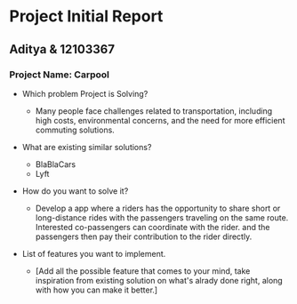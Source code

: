# Project Initial Report

## Aditya & 12103367

### Project Name: Carpool

- Which problem Project is Solving?

  - Many people face challenges related to transportation, including high costs, environmental concerns, and the need for more efficient commuting solutions.

- What are existing similar solutions?

  - BlaBlaCars
  - Lyft

- How do you want to solve it?

  - Develop a app where a riders has the opportunity to share short or long-distance rides with the passengers traveling on the same route. Interested co-passengers can coordinate with the rider. and the passengers then pay their contribution to the rider directly.

- List of features you want to implement.
  - [Add all the possible feature that comes to your mind, take inspiration from existing solution on what's alrady done right, along with how you can make it better.]